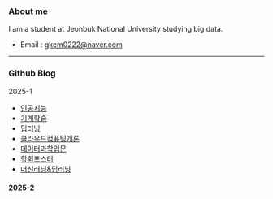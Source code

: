### About me 
 I am a student at Jeonbuk National University studying big data.
* Email : gkem0222@naver.com
---
### Github Blog
 2025-1
* [인공지능](https://sangmin1208.github.io/AI2025/)
* [기계학습](https://sangmin1208.github.io/ML2025/)
* [딥러닝](https://sangmin1208.github.io/DL2025/)
* [클라우드컴퓨팅개론](https://sangmin1208.github.io/CC2025/)
* [데이터과학입문](https://sangmin1208.github.io/DC2025/)
* [학회포스터](https://sangmin1208.github.io/poster2025/)
* [머신러닝&딥러닝](https://sangmin1208.github.io/ML-DL/)

#### 2025-2

<!--
**SangMin1208/SangMin1208** is a ✨ _special_ ✨ repository because its `README.md` (this file) appears on your GitHub profile.

Here are some ideas to get you started:

- 🔭 I’m currently working on ...
- 🌱 I’m currently learning ...
- 👯 I’m looking to collaborate on ...
- 🤔 I’m looking for help with ...
- 💬 Ask me about ...
- 📫 How to reach me: ...
- 😄 Pronouns: ...
- ⚡ Fun fact: ...
-->
